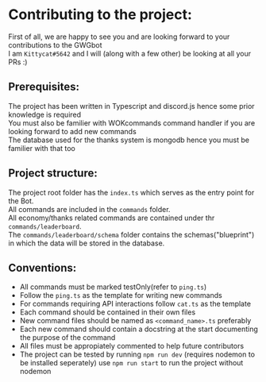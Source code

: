 # Contributing to the project:

First of all, we are happy to see you and are looking forward to your contributions to the GWGbot</br>
I am `Kittycat#5642` and I will (along with a few other) be looking at all your PRs :)

## Prerequisites:

The project has been written in Typescript and discord.js hence some prior knowledge is required</br>
You must also be familier with WOKcommands command handler if you are looking forward to add new commands</br>
The database used for the thanks system is mongodb hence you must be familier with that too</br>

## Project structure:

The project root folder has the `index.ts` which serves as the entry point for the Bot.</br>
All commands are included in the `commands` folder.</br>
All economy/thanks related commands are contained under thr `commands/leaderboard`.  </br>
The `commands/leaderboard/schema` folder contains the schemas("blueprint") in which the data will be stored in the database.</br>

## Conventions:

- All commands must be marked testOnly(refer to `ping.ts`)
- Follow the `ping.ts` as the template for writing new commands
- For commands requiring API interactions follow `cat.ts` as the template
- Each command should be contained in their own files
- New command files should be named as `<command_name>.ts` preferably
- Each new command should contain a docstring at the start documenting the purpose of the command
- All files must be appropiately commented to help future contributors
- The project can be tested by running `npm run dev` (requires nodemon to be installed seperately) use `npm run start` to run the project without nodemon

